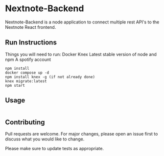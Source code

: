 # Nextnote-Backend

Nextnote-Backend is a node application to connect multiple rest API's to the Nextnote React frontend. 

## Run Instructions

Things you will need to run:
Docker
Knex
Latest stable version of node and npm
A spotify account

```
npm install
docker compose up -d
npm install knex -g (if not already done)
knex migrate:latest
npm start
```

## Usage

```Run the frontend after initiating the backend and allow the user to see it work
```

## Contributing

Pull requests are welcome. For major changes, please open an issue first
to discuss what you would like to change.

Please make sure to update tests as appropriate.
